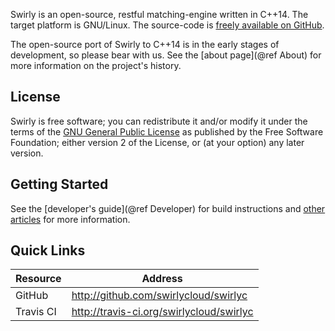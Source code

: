 Swirly is an open-source, restful matching-engine written in C++14. The target platform is
GNU/Linux. The source-code is [freely available on GitHub](http://github.com/swirlycloud/swirlyc).

The open-source port of Swirly to C++14 is in the early stages of development, so please bear with
us. See the [about page](@ref About) for more information on the project's history.

License
-------

Swirly is free software; you can redistribute it and/or modify it under the terms of the
[GNU General Public License](http://www.gnu.org/licenses/old-licenses/gpl-2.0.txt) as published by
the Free Software Foundation; either version 2 of the License, or (at your option) any later
version.

Getting Started
---------------

See the [developer's guide](@ref Developer) for build instructions and [other articles](pages.html)
for more information.

Quick Links
-----------

| Resource    | Address                                    |
| ----------- | ------------------------------             |
| GitHub      | <http://github.com/swirlycloud/swirlyc>    |
| Travis CI   | <http://travis-ci.org/swirlycloud/swirlyc> |
